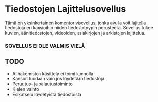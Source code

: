 # Tiedostojen Lajittelusovellus

Tämä on yksinkertainen komentorivisovellus, jonka avulla voit lajitella tiedostoja eri kansioihin niiden tiedostotyypin perusteella. Sovellus tukee kuvien, äänitiedostojen, videoiden, asiakirjojen ja arkistojen lajittelua.

### SOVELLUS EI OLE VALMIS VIELÄ ###

## TODO 
- Alihakemiston käsittely ei toimi kunnolla
- Kansiot luodaan vain jos löydetään tiedostoja
- Peruutus- ja palautustoiminto
- Kielen vaihto
- Esikatselu löydetyistä tiedostoista
